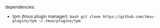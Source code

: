 

dependencies:
  - tpm (tmux plugin manager): ```bash git clone https://github.com/tmux-plugins/tpm ~/.tmux/plugins/tpm ```
